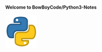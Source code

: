 #### Welcome to BowBoyCode/Python3-Notes

<img src="images/pylogo.png" width=100>
<!-- ![](images/pylogo.png) -->